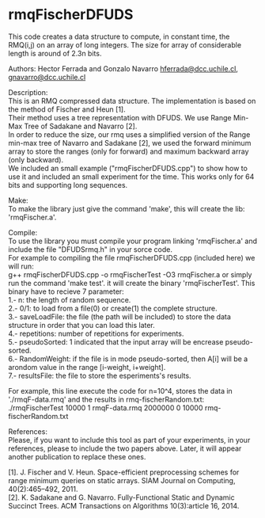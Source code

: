 # rmqFischerDFUDS
This code creates a data structure to compute, in constant time, the RMQ(i,j) on an array of long integers.  The size for array of considerable length is around of 2.3n bits.

Authors: Hector Ferrada and Gonzalo Navarro 
hferrada@dcc.uchile.cl, gnavarro@dcc.uchile.cl

Description:<br />
This is an RMQ compressed data structure. The implementation is based on the method of Fischer and Heun [1].<br />
Their method uses a tree representation with DFUDS. We use Range Min-Max Tree of Sadakane and Navarro [2].<br />
In order to reduce the size, our rmq uses a simplified version of the Range min-max tree of Navarro and Sadakane [2], we used the forward minimum array to store the ranges (only for forward) and maximum backward array (only backward).<br />
We included an small example ("rmqFischerDFUDS.cpp") to show how to use it and included an small experiment for the time. This works only for 64 bits and supporting long sequences.

Make:<br />
To make the library just give the command 'make', this will create the lib: 'rmqFischer.a'.

Compile:<br />
To use the library you must compile your program linking 'rmqFischer.a' and include the file "DFUDSrmq.h" in your sorce code.<br />
For example to compiling the file rmqFischerDFUDS.cpp (included here) we will run:<br />
g++ rmqFischerDFUDS.cpp -o rmqFischerTest -O3 rmqFischer.a or simply run the command 'make test'. it will create the binary 'rmqFischerTest'. This binary have to recieve 7 parameter:<br />
1.- n: the length of random sequence.<br />
2.- 0/1: to load from a file(0) or create(1) the complete structure.<br />
3.- saveLoadFile: the file (the path will be included) to store the data structure in order that you can load this later.<br />
4.- repetitions: number of repetitions for experiments.<br />
5.- pseudoSorted: 1 indicated that the input array will be encrease pseudo-sorted.<br />
6.- RandomWeight: if the file is in mode pseudo-sorted, then A[i] will be a arondom value in the range [i-weight, i+weight].<br />
7.- resultsFile: the file to store the esperiments's results.<br />

For example, this line execute the code for n=10^4, stores the data in './rmqF-data.rmq' and the results in rmq-fischerRandom.txt:<br />
./rmqFischerTest 10000 1 rmqF-data.rmq 2000000 0 10000 rmq-fischerRandom.txt

References:<br />
Please, if you want to include this tool as part of your experiments, in your references, please to include the two papers above. Later, it will appear another publication to replace these ones.<br />

[1]. J. Fischer and V. Heun. Space-efficient preprocessing schemes for range minimum queries on static arrays. 
SIAM Journal on Computing, 40(2):465–492, 2011.<br />
[2]. K. Sadakane and G. Navarro. Fully-Functional Static and Dynamic Succinct Trees. 
ACM Transactions on Algorithms 10(3):article 16, 2014.
